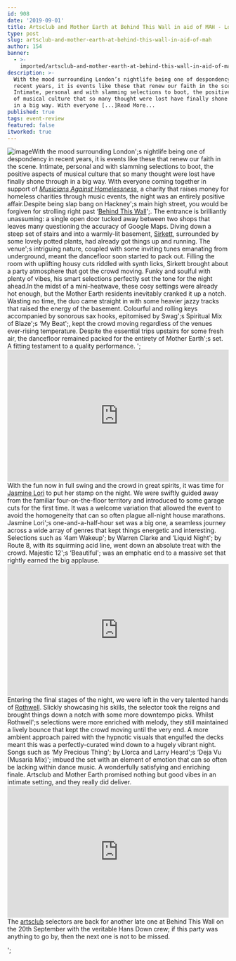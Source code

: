 ```yaml
---
id: 908
date: '2019-09-01'
title: Artsclub and Mother Earth at Behind This Wall in aid of MAH - Loose Lips
type: post
slug: artsclub-and-mother-earth-at-behind-this-wall-in-aid-of-mah
author: 154
banner:
  - >-
    imported/artsclub-and-mother-earth-at-behind-this-wall-in-aid-of-mah/image908.jpeg
description: >-
  With the mood surrounding London’s nightlife being one of despondency in
  recent years, it is events like these that renew our faith in the scene.
  Intimate, personal and with slamming selections to boot, the positive aspects
  of musical culture that so many thought were lost have finally shone through
  in a big way. With everyone [...]Read More...
published: true
tags: event-review
featured: false
itworked: true
---
```

![image](../imported/artsclub-and-mother-earth-at-behind-this-wall-in-aid-of-mah/image908.jpeg)With the mood surrounding London';s nightlife being one of despondency in recent years, it is events like these that renew our faith in the scene. Intimate, personal and with slamming selections to boot, the positive aspects of musical culture that so many thought were lost have finally shone through in a big way. With everyone coming together in support of [_Musicians Against Homelessness_](https://business.facebook.com/mahgigs/), a charity that raises money for homeless charities through music events, the night was an entirely positive affair.Despite being slap bang on Hackney';s main high street, you would be forgiven for strolling right past ‘[Behind This Wall](http://www.behindthiswall.com/)';. The entrance is brilliantly unassuming: a single open door tucked away between two shops that leaves many questioning the accuracy of Google Maps. Diving down a steep set of stairs and into a warmly-lit basement, [Sirkett](https://soundcloud.com/sirkett), surrounded by some lovely potted plants, had already got things up and running. The venue';s intriguing nature, coupled with some inviting tunes emanating from underground, meant the dancefloor soon started to pack out. Filling the room with uplifting housy cuts riddled with synth licks, Sirkett brought about a party atmosphere that got the crowd moving. Funky and soulful with plenty of vibes, his smart selections perfectly set the tone for the night ahead.In the midst of a mini-heatwave, these cosy settings were already hot enough, but the Mother Earth residents inevitably cranked it up a notch. Wasting no time, the duo came straight in with some heavier jazzy tracks that raised the energy of the basement. Colourful and rolling keys accompanied by sonorous sax hooks, epitomised by Swag';s Spiritual Mix of Blaze';s ‘My Beat';, kept the crowd moving regardless of the venues ever-rising temperature. Despite the essential trips upstairs for some fresh air, the dancefloor remained packed for the entirety of Mother Earth';s set. A fitting testament to a quality performance. ';<iframe width='100%' height='300' scrolling='no' frameborder='no' allow='autoplay' src='https://www.youtube.com/embed/rniTq3fiVrs'></iframe>With the fun now in full swing and the crowd in great spirits, it was time for [Jasmine Lori](https://soundcloud.com/jasminegrayling) to put her stamp on the night. We were swiftly guided away from the familiar four-on-the-floor territory and introduced to some garage cuts for the first time. It was a welcome variation that allowed the event to avoid the homogeneity that can so often plague all-night house marathons. Jasmine Lori';s one-and-a-half-hour set was a big one, a seamless journey across a wide array of genres that kept things energetic and interesting. Selections such as ‘4am Wakeup'; by Warren Clarke and ‘Liquid Night'; by Route 8, with its squirming acid line, went down an absolute treat with the crowd. Majestic 12';s ‘Beautiful'; was an emphatic end to a massive set that rightly earned the big applause.<iframe width='100%' height='300' scrolling='no' frameborder='no' allow='autoplay' src='https://www.youtube.com/embed/VzDP1zst04c'></iframe>Entering the final stages of the night, we were left in the very talented hands of [Rothwell](https://soundcloud.com/joe-rothwell-2). Slickly showcasing his skills, the selector took the reigns and brought things down a notch with some more downtempo picks. Whilst Rothwell';s selections were more enriched with melody, they still maintained a lively bounce that kept the crowd moving until the very end. A more ambient approach paired with the hypnotic visuals that engulfed the decks meant this was a perfectly-curated wind down to a hugely vibrant night. Songs such as ‘My Precious Thing'; by Llorca and Larry Heard';s ‘Deja Vu (Musaria Mix)'; imbued the set with an element of emotion that can so often be lacking within dance music. A wonderfully satisfying and enriching finale. Artsclub and Mother Earth promised nothing but good vibes in an intimate setting, and they really did deliver.<iframe width='100%' height='300' scrolling='no' frameborder='no' allow='autoplay' src='https://www.youtube.com/embed/1LH0Lnhpd8s'></iframe>The [artsclub](https://www.facebook.com/artsclubldn/) selectors are back for another late one at Behind This Wall on the 20th September with the veritable Hans Down crew; if this party was anything to go by, then the next one is not to be missed.

';